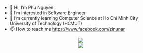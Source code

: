 - 👋 Hi, I’m Phu Nguyen
- 👀 I’m interested in Software Engineer
- 🌱 I’m currently learning Computer Science at Ho Chi Minh City University of Technology (HCMUT)
- 📫 How to reach me https://www.facebook.com/zinunar

<div align=center>
  <img src="https://github-readme-stats.vercel.app/api?username=ngyngcphu&show_icons=true&count_private=true" />
 </div>
 
 <div align=center>
  <img src = "http://github-profile-summary-cards.vercel.app/api/cards/repos-per-language?username=ngyngcphu&theme=default" />
 </div


